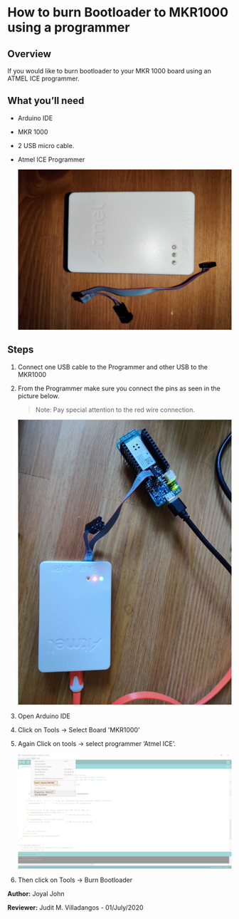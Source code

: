 # How to burn Bootloader to MKR1000 using a programmer

## Overview

If you would like to burn bootloader to your MKR 1000 board using an ATMEL ICE programmer.

## What you’ll need

- Arduino IDE
- MKR 1000
- 2 USB micro cable.
- Atmel ICE Programmer

  ![programmer](/assets/img/hardware/boards/programmer.jpg)

## Steps

1. Connect one USB cable to the Programmer and other USB to the MKR1000

2. From the Programmer make sure you connect the pins as seen in the picture below.
   > Note: Pay special attention to the red wire connection.

   ![programmerconnection](/assets/img/hardware/boards/programmerconnection.jpg)

3. Open Arduino IDE

4. Click on Tools → Select Board 'MKR1000'

5. Again Click on tools → select programmer ‘Atmel ICE’.

   ![ide](/assets/img/hardware/boards/ide.png)
   
6. Then click on Tools → Burn Bootloader

**Author:** Joyal John

**Reviewer:** Judit M. Villadangos - 01/July/2020
